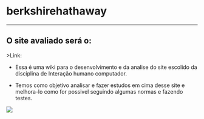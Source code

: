 # **berkshirehathaway**

-------------------------------------------------

<h2>O site avaliado será o: </h2>
>Link: <https://www.berkshirehathaway.com>

<br>

* Essa é uma wiki para o desenvolvimento e da analise do site escolido da disciplina de Interação humano computador. 

* Temos como objetivo analisar e fazer estudos em cima desse site e melhora-lo como for possivel seguindo algumas normas e fazendo testes.

![](https://raw.githubusercontent.com/Interacao-Humano-Computador/2020.2-Grupo5/main/Imagens/BHHS_Lockup_LogoQuality_Seal.jpg)
